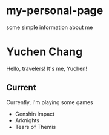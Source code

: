 # my-personal-page
 some simple information about me

# Yuchen Chang

Hello, travelers! It's me, Yuchen!

## Current


Currently, I'm playing some games

- Genshin Impact
- Arknights
- Tears of Themis
